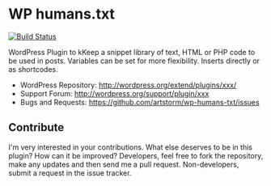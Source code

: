 WP humans.txt
=============

[![Build Status](https://travis-ci.org/artstorm/wp-humans-txt.png?branch=develop)](https://travis-ci.org/artstorm/wp-humans-txt)

WordPress Plugin to kKeep a snippet library of text, HTML or PHP code to be used in posts. Variables can be set for more flexibility. Inserts directly or as shortcodes.

* WordPress Repository: http://wordpress.org/extend/plugins/xxx/
* Support Forum:        http://wordpress.org/support/plugin/xxx
* Bugs and Requests:    https://github.com/artstorm/wp-humans-txt/issues


Contribute
----------
I'm very interested in your contributions. What else deserves to be in this plugin? How can it be improved? Developers, feel free to fork the repository, make any updates and then send me a pull request. Non-developers, submit a request in the issue tracker.
